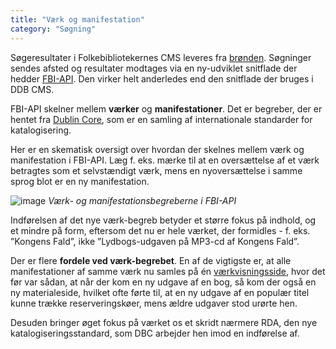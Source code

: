 ```yaml
---
title: "Værk og manifestation"
category: "Søgning"
---
```

Søgeresultater i  Folkebibliotekernes CMS leveres fra [brønden](https://www.dbc.dk/fbi/databronden). Søgninger sendes afsted og resultater modtages via en ny-udviklet snitflade der hedder [FBI-API](https://fbi-api.dbc.dk/). Den virker helt anderledes end den snitflade der bruges i DDB CMS.

FBI-API skelner mellem **værker** og **manifestationer**. Det er begreber, der er hentet fra [Dublin Core](https://www.dublincore.org/), som er en samling af internationale standarder for katalogisering.

Her er en skematisk oversigt over hvordan der skelnes mellem værk og manifestation i FBI-API. Læg f. eks. mærke til at en oversættelse af et værk betragtes som et selvstændigt værk, mens en nyoversættelse i samme sprog blot er en ny manifestation.

![image](https://github.com/danskernesdigitalebibliotek/folkebibliotekernes_cms_manual/assets/1641342/f8e8f3a8-78fb-4916-a797-736a725490fe)
*Værk- og manifestationsbegreberne i FBI-API*

Indførelsen af det nye værk-begreb betyder et større fokus på indhold, og et mindre på form, eftersom det nu er hele værket, der formidles - f. eks. ”Kongens Fald”, ikke ”Lydbogs-udgaven på MP3-cd af Kongens Fald”.

Der er flere **fordele ved værk-begrebet**. En af de vigtigste er, at alle manifestationer af samme værk nu samles på én [værkvisningsside](vaerkvisningssiden.md), hvor det før var sådan, at når der kom en ny udgave af en bog, så kom der også en ny materialeside, hvilket ofte førte til, at en ny udgave af en populær titel kunne trække reserveringskøer, mens ældre udgaver stod urørte hen.

Desuden bringer øget fokus på værket os et skridt nærmere RDA, den nye katalogiseringsstandard, som DBC arbejder hen imod en indførelse af.

